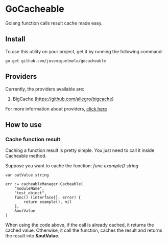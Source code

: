 # GoCacheable

Golang function calls result cache made easy.

## Install

To use this utility on your project, get it by running the following command:

```
go get github.com/josemiguelmelo/gocacheable
```


## Providers

Currently, the providers available are:

1) BigCache (https://github.com/allegro/bigcache)

For more information about providers, [click here](docs/providers)


## How to use

### Cache function result

Caching a function result is pretty simple. You just need to call it inside Cacheable method.

Suppose you want to cache the function: *func example() string*

```
var outValue string

err := cacheableManager.Cacheable(
    "moduleName", 
    "test_object", 
    func() (interface{}, error) {
        return example(), nil
    },
    &outValue
)
```

When using the code above, if the call is already cached, it returns the cached value. Otherwise, it call the function, caches the result and returns the result into **&outValue**.
